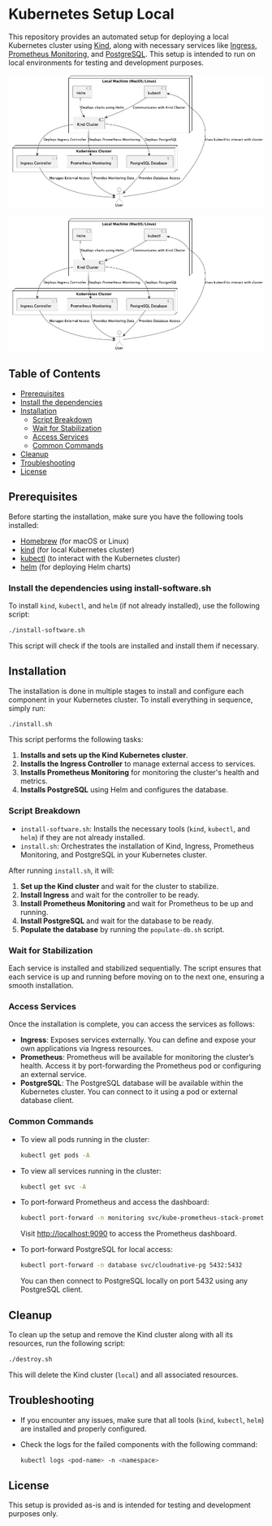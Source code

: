 # Kubernetes Setup Local

This repository provides an automated setup for deploying a local Kubernetes cluster
using [Kind](https://kind.sigs.k8s.io/), along with necessary services
like [Ingress](https://kubernetes.github.io/ingress-nginx/), [Prometheus Monitoring](https://prometheus.io/),
and [PostgreSQL](https://www.postgresql.org/). This setup is intended to run on local environments for testing and
development purposes.

![Deployment Diagram](./assets/deployment.png)

![Sequence Diagram](./assets/deployment.png)

## Table of Contents
- [Prerequisites](#prerequisites)
- [Install the dependencies](#install-the-dependencies-using-install-softwaresh)
- [Installation](#installation)
  - [Script Breakdown](#script-breakdown)
  - [Wait for Stabilization](#wait-for-stabilization)
  - [Access Services](#access-services)
  - [Common Commands](#common-commands)
- [Cleanup](#cleanup)
- [Troubleshooting](#troubleshooting)
- [License](#license)

## Prerequisites

Before starting the installation, make sure you have the following tools installed:

- [Homebrew](https://brew.sh/) (for macOS or Linux) 
- [kind](https://kind.sigs.k8s.io/) (for local Kubernetes cluster)
- [kubectl](https://kubernetes.io/docs/tasks/tools/install-kubectl/) (to interact with the Kubernetes cluster)
- [helm](https://helm.sh/docs/intro/install/) (for deploying Helm charts)

### Install the dependencies using install-software.sh

To install `kind`, `kubectl`, and `helm` (if not already installed), use the following script:

```bash
./install-software.sh
````

This script will check if the tools are installed and install them if necessary.

## Installation

The installation is done in multiple stages to install and configure each component in your Kubernetes cluster. To
install everything in sequence, simply run:

```bash
./install.sh
```

This script performs the following tasks:

1. **Installs and sets up the Kind Kubernetes cluster**.
2. **Installs the Ingress Controller** to manage external access to services.
3. **Installs Prometheus Monitoring** for monitoring the cluster's health and metrics.
4. **Installs PostgreSQL** using Helm and configures the database.

### Script Breakdown

* `install-software.sh`: Installs the necessary tools (`kind`, `kubectl`, and `helm`) if they are not already installed.
* `install.sh`: Orchestrates the installation of Kind, Ingress, Prometheus Monitoring, and PostgreSQL in your Kubernetes
  cluster.

After running `install.sh`, it will:

1. **Set up the Kind cluster** and wait for the cluster to stabilize.
2. **Install Ingress** and wait for the controller to be ready.
3. **Install Prometheus Monitoring** and wait for Prometheus to be up and running.
4. **Install PostgreSQL** and wait for the database to be ready.
5. **Populate the database** by running the `populate-db.sh` script.

### Wait for Stabilization

Each service is installed and stabilized sequentially. The script ensures that each service is up and running before
moving on to the next one, ensuring a smooth installation.

### Access Services

Once the installation is complete, you can access the services as follows:

* **Ingress**: Exposes services externally. You can define and expose your own applications via Ingress resources.
* **Prometheus**: Prometheus will be available for monitoring the cluster’s health. Access it by port-forwarding the
  Prometheus pod or configuring an external service.
* **PostgreSQL**: The PostgreSQL database will be available within the Kubernetes cluster. You can connect to it using a
  pod or external database client.

### Common Commands

* To view all pods running in the cluster:

  ```bash
  kubectl get pods -A
  ```

* To view all services running in the cluster:

  ```bash
  kubectl get svc -A
  ```

* To port-forward Prometheus and access the dashboard:

  ```bash
  kubectl port-forward -n monitoring svc/kube-prometheus-stack-prometheus 9090:9090
  ```

  Visit [http://localhost:9090](http://localhost:9090) to access the Prometheus dashboard.

* To port-forward PostgreSQL for local access:

  ```bash
  kubectl port-forward -n database svc/cloudnative-pg 5432:5432
  ```

  You can then connect to PostgreSQL locally on port 5432 using any PostgreSQL client.

## Cleanup

To clean up the setup and remove the Kind cluster along with all its resources, run the following script:

```bash
./destroy.sh
```

This will delete the Kind cluster (`local`) and all associated resources.

## Troubleshooting

* If you encounter any issues, make sure that all tools (`kind`, `kubectl`, `helm`) are installed and properly
  configured.
* Check the logs for the failed components with the following command:

  ```bash
  kubectl logs <pod-name> -n <namespace>
  ```

## License

This setup is provided as-is and is intended for testing and development purposes only.
